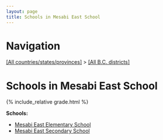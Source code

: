 ```yaml
---
layout: page
title: Schools in Mesabi East School
---
```

# Navigation

[[All countries/states/provinces]](../..) > [[All B.C. districts]](..)

# Schools in Mesabi East School

{% include_relative grade.html %}

**Schools:**

- [Mesabi East Elementary School](Mesabi_East_Elementary_School.md)
- [Mesabi East Secondary School](Mesabi_East_Secondary_School.md)
